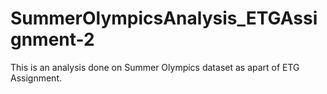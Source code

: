 # SummerOlympicsAnalysis_ETGAssignment-2
This is an analysis done on Summer Olympics dataset as apart of ETG Assignment.
